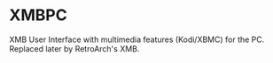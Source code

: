 # XMBPC
XMB User Interface with multimedia features (Kodi/XBMC) for the PC. Replaced later by RetroArch's XMB.

